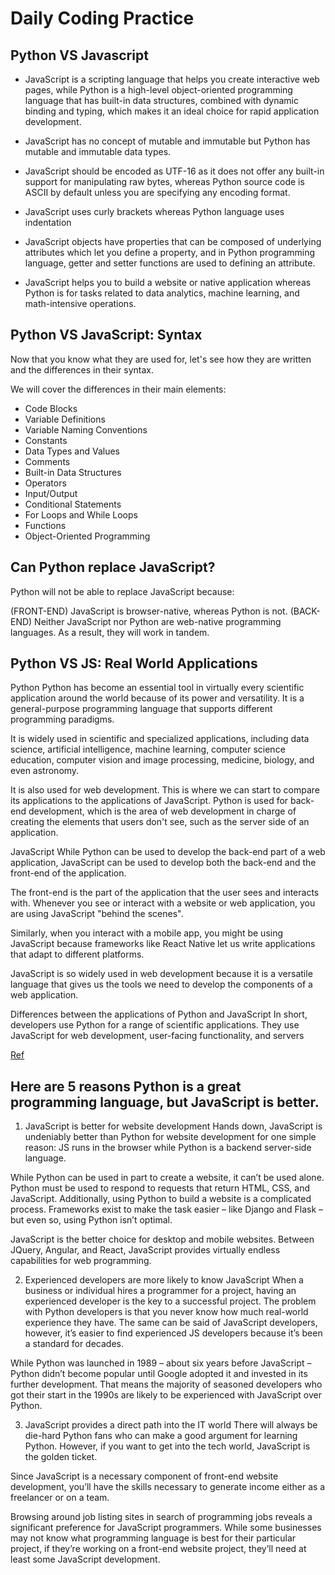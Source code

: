 # Daily Coding Practice

## Python VS Javascript
- JavaScript is a scripting language that helps you create interactive web pages, while Python is a high-level object-oriented programming language that has built-in data structures, combined with dynamic binding and typing, which makes it an ideal choice for rapid application development.

- JavaScript has no concept of mutable and immutable but Python has mutable and immutable data types.

- JavaScript should be encoded as UTF-16 as it does not offer any built-in support for manipulating raw bytes, whereas Python source code is ASCII by default unless you are specifying any encoding format.

- JavaScript uses curly brackets whereas Python language uses indentation

- JavaScript objects have properties that can be composed of underlying attributes which let you define a property, and in Python programming language, getter and setter functions are used to defining an attribute.

- JavaScript helps you to build a website or native application whereas Python is for tasks related to data analytics, machine learning, and math-intensive operations.

## Python VS JavaScript: Syntax
Now that you know what they are used for, let's see how they are written and the differences in their syntax.

We will cover the differences in their main elements:

- Code Blocks
- Variable Definitions
- Variable Naming Conventions
- Constants
- Data Types and Values
- Comments
- Built-in Data Structures
- Operators
- Input/Output
- Conditional Statements
- For Loops and While Loops
- Functions
- Object-Oriented Programming

## Can Python replace JavaScript?
Python will not be able to replace JavaScript because: 

(FRONT-END) JavaScript is browser-native, whereas Python is not. 
(BACK-END) Neither JavaScript nor Python are web-native programming languages. As a result, they will work in tandem.

## Python VS JS: Real World Applications
Python
Python has become an essential tool in virtually every scientific application around the world because of its power and versatility. It is a general-purpose programming language that supports different programming paradigms.

It is widely used in scientific and specialized applications, including data science, artificial intelligence, machine learning, computer science education, computer vision and image processing, medicine, biology, and even astronomy.

It is also used for web development. This is where we can start to compare its applications to the applications of JavaScript. Python is used for back-end development, which is the area of web development in charge of creating the elements that users don't see, such as the server side of an application.

JavaScript
While Python can be used to develop the back-end part of a web application, JavaScript can be used to develop both the back-end and the front-end of the application.

The front-end is the part of the application that the user sees and interacts with. Whenever you see or interact with a website or web application, you are using JavaScript "behind the scenes".

Similarly, when you interact with a mobile app, you might be using JavaScript because frameworks like React Native let us write applications that adapt to different platforms.

JavaScript is so widely used in web development because it is a versatile language that gives us the tools we need to develop the components of a web application.

Differences between the applications of Python and JavaScript
In short, developers use Python for a range of scientific applications. They use JavaScript for web development, user-facing functionality, and servers

[Ref](https://www.freecodecamp.org/news/python-vs-javascript-what-are-the-key-differences-between-the-two-popular-programming-languages/)

## Here are 5 reasons Python is a great programming language, but JavaScript is better.
 

1. JavaScript is better for website development
Hands down, JavaScript is undeniably better than Python for website development for one simple reason: JS runs in the browser while Python is a backend server-side language.

While Python can be used in part to create a website, it can’t be used alone. Python must be used to respond to requests that return HTML, CSS, and JavaScript. Additionally, using Python to build a website is a complicated process. Frameworks exist to make the task easier – like Django and Flask – but even so, using Python isn’t optimal.

JavaScript is the better choice for desktop and mobile websites. Between JQuery, Angular, and React, JavaScript provides virtually endless capabilities for web programming.

2. Experienced developers are more likely to know JavaScript
When a business or individual hires a programmer for a project, having an experienced developer is the key to a successful project. The problem with Python developers is that you never know how much real-world experience they have. The same can be said of JavaScript developers, however, it’s easier to find experienced JS developers because it’s been a standard for decades.

While Python was launched in 1989 – about six years before JavaScript – Python didn’t become popular until Google adopted it and invested in its further development. That means the majority of seasoned developers who got their start in the 1990s are likely to be experienced with JavaScript over Python.

3. JavaScript provides a direct path into the IT world
There will always be die-hard Python fans who can make a good argument for learning Python. However, if you want to get into the tech world, JavaScript is the golden ticket.

Since JavaScript is a necessary component of front-end website development, you’ll have the skills necessary to generate income either as a freelancer or on a team.

Browsing around job listing sites in search of programming jobs reveals a significant preference for JavaScript programmers. While some businesses may not know what programming language is best for their particular project, if they’re working on a front-end website project, they’ll need at least some JavaScript development.